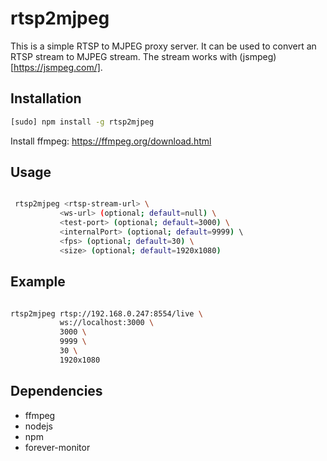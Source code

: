 # rtsp2mjpeg

This is a simple RTSP to MJPEG proxy server. It can be used to convert an RTSP stream to MJPEG stream. The stream works with (jsmpeg)[https://jsmpeg.com/].

## Installation

```bash
[sudo] npm install -g rtsp2mjpeg
```

Install ffmpeg: https://ffmpeg.org/download.html




## Usage

```bash

 rtsp2mjpeg <rtsp-stream-url> \
           <ws-url> (optional; default=null) \
           <test-port> (optional; default=3000) \
           <internalPort> (optional; default=9999) \ 
           <fps> (optional; default=30) \
           <size> (optional; default=1920x1080)

```

## Example

```bash

rtsp2mjpeg rtsp://192.168.0.247:8554/live \
           ws://localhost:3000 \
           3000 \
           9999 \
           30 \
           1920x1080

```

## Dependencies

- ffmpeg
- nodejs
- npm
- forever-monitor

